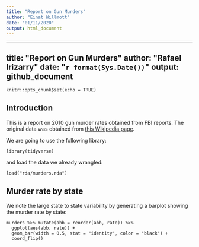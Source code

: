 ```yaml
---
title: "Report on Gun Murders"
author: "Einat Willmott"
date: "01/11/2020"
output: html_document
---
```

---
title: "Report on Gun Murders"
author: "Rafael Irizarry"
date: "`r format(Sys.Date())`"
output: github_document
---

```{r setup, include=FALSE}
knitr::opts_chunk$set(echo = TRUE)
```

## Introduction

This is a report on 2010 gun murder rates obtained from FBI reports. The original data was obtained from [this Wikipedia page](https://en.wikipedia.org/wiki/Murder_in_the_United_States_by_state).

We are going to use the following library:

```{r loading-libs, message=FALSE}
library(tidyverse)
```
  
and load the data we already wrangled:

```{r}
load("rda/murders.rda")
```

## Murder rate by state 

We note the large state to state variability by generating a barplot showing the murder rate by state:

```{r murder-rate-by-state, echo=FALSE}
murders %>% mutate(abb = reorder(abb, rate)) %>%
  ggplot(aes(abb, rate)) +
  geom_bar(width = 0.5, stat = "identity", color = "black") +
  coord_flip()
```
